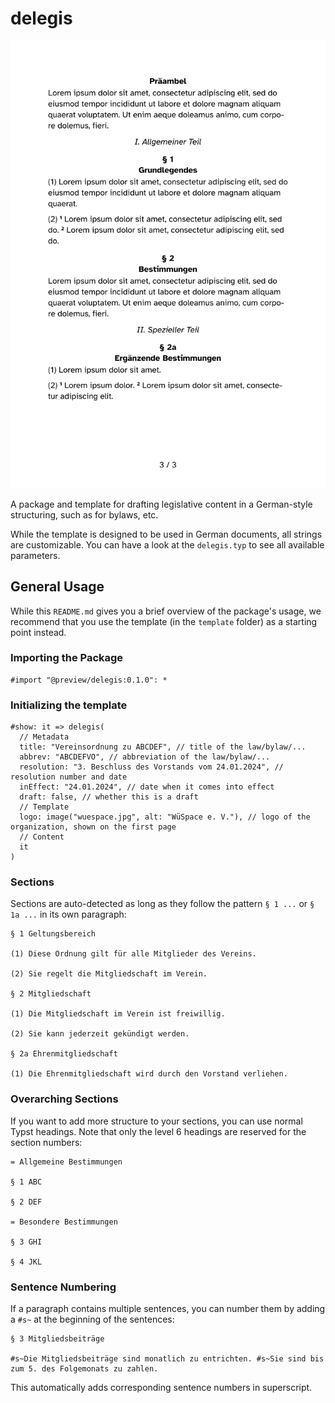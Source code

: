 # delegis

![A page containing placeholder text in a German § / (1) / Sentence Number structured way.](thumbnail.png)

A package and template for drafting legislative content in a German-style structuring, such as for bylaws, etc.

While the template is designed to be used in German documents, all strings are customizable. You can have a look at the `delegis.typ` to see all available parameters.

## General Usage

While this `README.md` gives you a brief overview of the package's usage, we recommend that you use the template (in the `template` folder) as a starting point instead.

### Importing the Package

```typst
#import "@preview/delegis:0.1.0": *
```

### Initializing the template

```typst
#show: it => delegis(
  // Metadata
  title: "Vereinsordnung zu ABCDEF", // title of the law/bylaw/...
  abbrev: "ABCDEFVO", // abbreviation of the law/bylaw/...
  resolution: "3. Beschluss des Vorstands vom 24.01.2024", // resolution number and date
  inEffect: "24.01.2024", // date when it comes into effect
  draft: false, // whether this is a draft
  // Template
  logo: image("wuespace.jpg", alt: "WüSpace e. V."), // logo of the organization, shown on the first page
  // Content
  it
)
```

### Sections

Sections are auto-detected as long as they follow the pattern `§ 1 ...` or `§ 1a ...` in its own paragraph:

```typst
§ 1 Geltungsbereich

(1) Diese Ordnung gilt für alle Mitglieder des Vereins.

(2) Sie regelt die Mitgliedschaft im Verein.

§ 2 Mitgliedschaft

(1) Die Mitgliedschaft im Verein ist freiwillig.

(2) Sie kann jederzeit gekündigt werden.

§ 2a Ehrenmitgliedschaft

(1) Die Ehrenmitgliedschaft wird durch den Vorstand verliehen.
```

### Overarching Sections

If you want to add more structure to your sections, you can use normal Typst headings. Note that only the level 6 headings are reserved for the section numbers:

```typst
= Allgemeine Bestimmungen

§ 1 ABC

§ 2 DEF

= Besondere Bestimmungen

§ 3 GHI

§ 4 JKL
```

### Sentence Numbering

If a paragraph contains multiple sentences, you can number them by adding a `#s~` at the beginning of the sentences:

```typst
§ 3 Mitgliedsbeiträge

#s~Die Mitgliedsbeiträge sind monatlich zu entrichten. #s~Sie sind bis zum 5. des Folgemonats zu zahlen.
```

This automatically adds corresponding sentence numbers in superscript.
